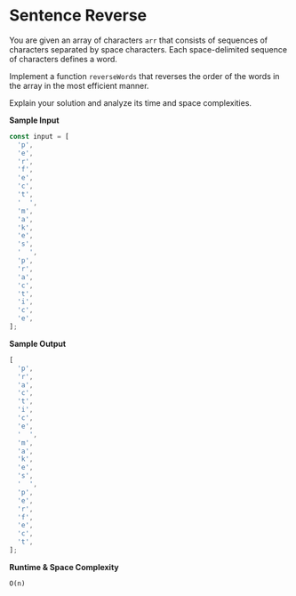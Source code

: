 # Sentence Reverse

You are given an array of characters `arr` that consists of sequences of characters separated by space characters. Each space-delimited sequence of characters defines a word.

Implement a function `reverseWords` that reverses the order of the words in the array in the most efficient manner.

Explain your solution and analyze its time and space complexities.

**Sample Input**

```javascript
const input = [
  'p',
  'e',
  'r',
  'f',
  'e',
  'c',
  't',
  '  ',
  'm',
  'a',
  'k',
  'e',
  's',
  '  ',
  'p',
  'r',
  'a',
  'c',
  't',
  'i',
  'c',
  'e',
];
```

**Sample Output**

```javascript
[
  'p',
  'r',
  'a',
  'c',
  't',
  'i',
  'c',
  'e',
  '  ',
  'm',
  'a',
  'k',
  'e',
  's',
  '  ',
  'p',
  'e',
  'r',
  'f',
  'e',
  'c',
  't',
];
```

**Runtime & Space Complexity**

```
O(n)
```
